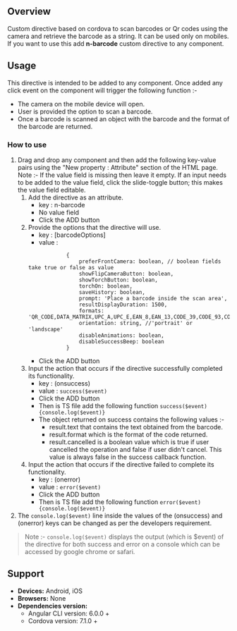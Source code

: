 ## Overview 
Custom directive based on cordova to scan barcodes or Qr codes using the camera and retrieve the barcode as a string. It can be used only on mobiles. If you want to use this add **n-barcode** custom directive to any component.

## Usage
This directive is intended to be added to any component. Once added any click event on the component will trigger the following function :-
* The camera on the mobile device will open.
* User is provided the option to scan a barcode.
* Once a barcode is scanned an object with the barcode and the format of the barcode are returned.

### How to use   
1. Drag and drop any component and then add the following key-value pairs using the "New property : Attribute" section of the HTML page. Note :- If the value field is missing then leave it empty. If an input needs to be added to the value field, click the slide-toggle button; this makes the value field editable.
    1. Add the directive as an attribute.
        - key : n-barcode
        - No value field
        - Click the ADD button
    2. Provide the options that the directive will use.
        - key : [barcodeOptions] 
        - value :
        ```
                    {
                        preferFrontCamera: boolean, // boolean fields take true or false as value
                        showFlipCameraButton: boolean,
                        showTorchButton: boolean,
                        torchOn: boolean,
                        saveHistory: boolean,
                        prompt: 'Place a barcode inside the scan area',
                        resultDisplayDuration: 1500,
                        formats: 'QR_CODE,DATA_MATRIX,UPC_A,UPC_E,EAN_8,EAN_13,CODE_39,CODE_93,CODE_128,CODABAR,ITF,RSS14,MSI',
                        orientation: string, //'portrait' or 'landscape'
                        disableAnimations: boolean,
                        disableSuccessBeep: boolean
                    }
         ```
        - Click the ADD button
    3. Input the action that occurs if the directive successfully completed its functionality.
        - key : (onsuccess)  
        - value : `success($event)`
        - Click the ADD button
        - Then is TS file add the following function `success($event){console.log($event)}`
        - The object returned on success contains the following values :-
            - result.text that contains the text obtained from the barcode.
            - result.format which is the format of the code returned.
            - result.cancelled is a boolean value which is true if user cancelled the operation and false if user didn't cancel. This value is always false in the success callback function.
    4. Input the action that occurs if the directive failed to complete its functionality.
        - key : (onerror)  
        - value : `error($event)`
        - Click the ADD button
        - Then is TS file add the following function `error($event){console.log($event)}`
2. The `console.log($event)` line inside the values of the (onsuccess) and (onerror) keys can be changed as per the developers requirement. 
>Note :- `console.log($event)` displays the output (which is $event) of the directive for both success and error on a console which can be accessed by google chrome or safari.

## Support
- **Devices:** Android, iOS
- **Browsers:**  None
- **Dependencies version:** 
    - Angular CLI version: 6.0.0 + 
    - Cordova version: 7.1.0 +

